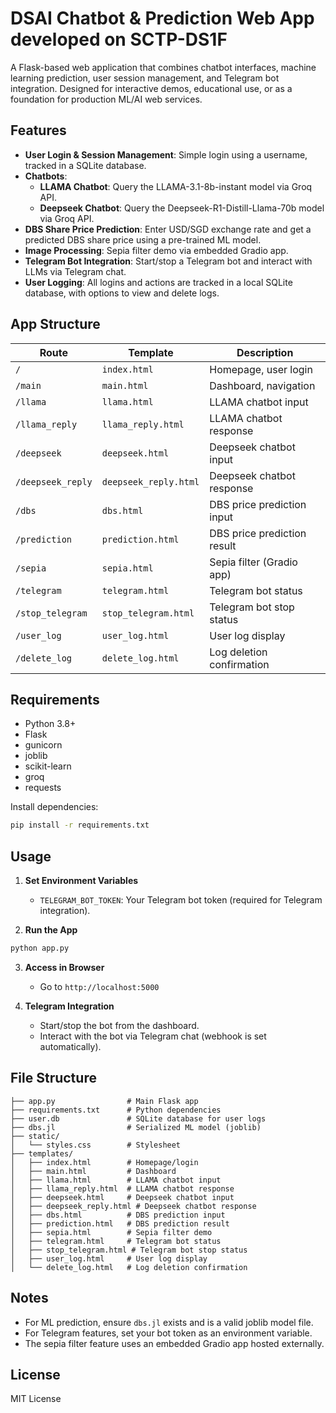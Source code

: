 # DSAI Chatbot & Prediction Web App developed on SCTP-DS1F

A Flask-based web application that combines chatbot interfaces, machine learning prediction, user session management, and Telegram bot integration. Designed for interactive demos, educational use, or as a foundation for production ML/AI web services.

## Features

- **User Login & Session Management**: Simple login using a username, tracked in a SQLite database.
- **Chatbots**:
  - **LLAMA Chatbot**: Query the LLAMA-3.1-8b-instant model via Groq API.
  - **Deepseek Chatbot**: Query the Deepseek-R1-Distill-Llama-70b model via Groq API.
- **DBS Share Price Prediction**: Enter USD/SGD exchange rate and get a predicted DBS share price using a pre-trained ML model.
- **Image Processing**: Sepia filter demo via embedded Gradio app.
- **Telegram Bot Integration**: Start/stop a Telegram bot and interact with LLMs via Telegram chat.
- **User Logging**: All logins and actions are tracked in a local SQLite database, with options to view and delete logs.

## App Structure

| Route               | Template              | Description                                 |
|---------------------|----------------------|---------------------------------------------|
| `/`                 | `index.html`         | Homepage, user login                        |
| `/main`             | `main.html`          | Dashboard, navigation                       |
| `/llama`            | `llama.html`         | LLAMA chatbot input                         |
| `/llama_reply`      | `llama_reply.html`   | LLAMA chatbot response                      |
| `/deepseek`         | `deepseek.html`      | Deepseek chatbot input                      |
| `/deepseek_reply`   | `deepseek_reply.html`| Deepseek chatbot response                   |
| `/dbs`              | `dbs.html`           | DBS price prediction input                  |
| `/prediction`       | `prediction.html`    | DBS price prediction result                 |
| `/sepia`            | `sepia.html`         | Sepia filter (Gradio app)                   |
| `/telegram`         | `telegram.html`      | Telegram bot status                         |
| `/stop_telegram`    | `stop_telegram.html` | Telegram bot stop status                    |
| `/user_log`         | `user_log.html`      | User log display                            |
| `/delete_log`       | `delete_log.html`    | Log deletion confirmation                   |

## Requirements

- Python 3.8+
- Flask
- gunicorn
- joblib
- scikit-learn
- groq
- requests

Install dependencies:
```bash
pip install -r requirements.txt
```

## Usage

1. **Set Environment Variables**
   - `TELEGRAM_BOT_TOKEN`: Your Telegram bot token (required for Telegram integration).

2. **Run the App**
```bash
python app.py
```

3. **Access in Browser**
   - Go to `http://localhost:5000`

4. **Telegram Integration**
   - Start/stop the bot from the dashboard.
   - Interact with the bot via Telegram chat (webhook is set automatically).

## File Structure

```
├── app.py                # Main Flask app
├── requirements.txt      # Python dependencies
├── user.db               # SQLite database for user logs
├── dbs.jl                # Serialized ML model (joblib)
├── static/
│   └── styles.css        # Stylesheet
├── templates/
│   ├── index.html        # Homepage/login
│   ├── main.html         # Dashboard
│   ├── llama.html        # LLAMA chatbot input
│   ├── llama_reply.html  # LLAMA chatbot response
│   ├── deepseek.html     # Deepseek chatbot input
│   ├── deepseek_reply.html # Deepseek chatbot response
│   ├── dbs.html          # DBS prediction input
│   ├── prediction.html   # DBS prediction result
│   ├── sepia.html        # Sepia filter demo
│   ├── telegram.html     # Telegram bot status
│   ├── stop_telegram.html # Telegram bot stop status
│   ├── user_log.html     # User log display
│   └── delete_log.html   # Log deletion confirmation
```

## Notes
- For ML prediction, ensure `dbs.jl` exists and is a valid joblib model file.
- For Telegram features, set your bot token as an environment variable.
- The sepia filter feature uses an embedded Gradio app hosted externally.

## License
MIT License
